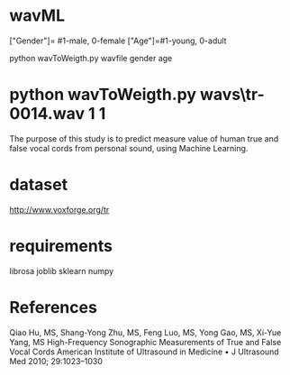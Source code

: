 # wavML

["Gender"]= #1-male, 0-female
["Age"]=#1-young, 0-adult

python wavToWeigth.py wavfile gender age

# python wavToWeigth.py wavs\tr-0014.wav 1 1

The purpose of this study is to predict measure value of human true and false 
vocal cords from personal sound, using Machine Learning.


# dataset
http://www.voxforge.org/tr


# requirements
librosa
joblib
sklearn
numpy

# References

Qiao Hu, MS, Shang-Yong Zhu, MS, Feng Luo, MS,
Yong Gao, MS, Xi-Yue Yang, MS
High-Frequency Sonographic Measurements of True and False Vocal Cords
American Institute of Ultrasound in Medicine • J Ultrasound Med 2010; 29:1023–1030
